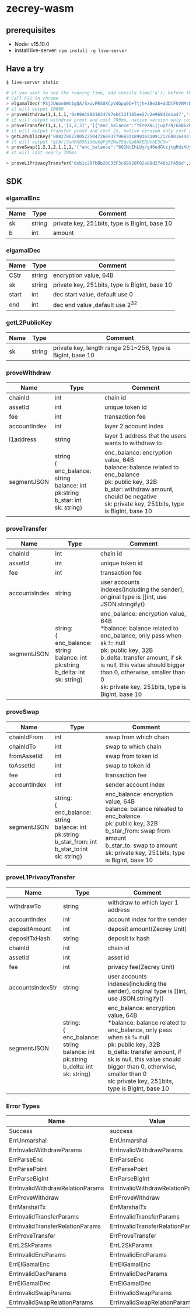 # zecrey-wasm
## prerequisites

- Node: v15.10.0
- install live-server: `npm install -g live-server`

## Have a try

```sh
$ live-server static

# if you want to see the running time, add console.time('a'); before the command and console.timeEnd('a'); after the command
# Call F12 in chrome
> elgamalDec('PSjJUWon0WV1gQA/SxovPRS0XCyVdGpq0O+Ttjh+ZBe38+GdDtFhVNMrDZQKtfaZ5e1oPkgO2LRoxTMGp1pPoQ==','959120971630916186538306178761323785168020249928470126158942387495545940088',0,20000)
# it will output 10000
> proveWithdraw(1,1,1,1,'0x99AC8881834797ebC32f185ee27c2e96842e1a47','{"enc_balance":"ehn2xKgpIHu5SMwlMxcuuvZSc0hcdTLz5JjFn/QMEq8opyxNzUPvAz64jPYn3WIhivJVuVs5l3oalK4yRYRvDA==", "pk":"Jt9amF32qNqu1AqkImUIiu+jqPVtlgzJSAMONS8LbRU=", "b_star":2,"balance":8,"sk":"291506282145866059790720920090307253831111469240911238719036914525276664321"}')
# it will output withdraw proof and cost 700ms, native version only cost 10ms
> proveTransfer(1,1,1,'[1,2,3]','[{"enc_balance":"YFreXNLjjupfrN/6nBExMjpj9Mj4tYIWP14QN5O86R6skYFlwtMgVpnfJwwgHgOxrxHiz2qLV3pXN8JVr7WEiQ==", "balance":8,"pk":"IeC1BydfXzJ7Ve+AbeahpOSyUX8oi3+VyR6zJT8fHw0=", "b_delta":-5,"sk":"499949885387816668586237702202862308748107211143318739581312585461274422492"},{"enc_balance":"oszpzl4/u0907OG3rnisQnnpJ3jBo/TTy7rS5Dc3lI7tK35ImqWlFErYeAmqZc3S2pnDei0uzMCyuXNeulcYlQ==", "pk":"SCmI6f5AwYXR6MkNH9xlzS9LRjmbYx2iMtqnS56jAC8=", "b_delta":1},{"enc_balance":"hjzILvNsNV5zBkEb+szn1N6O4SHlxKxl5VpA8nf0RyrRirf/lcTJrWFVYe5+7FjZnUakPtN0lLnQN0zJyi9oGA==", "pk":"6zOn8d30IZoV4Yc9m4j/BMq1qvQOuhIxICjVrq4t5gY=", "b_delta":3}]')
# it will output transfer proof and cost 2s, native version only cost 20ms
> getL2PublicKey('80827862280522504726693779669318903631091212680164437996679970328808864133111112')
# it will output "qCAriSoHPX89biS6uXqFgRZRw7EqvGp6hkEDUVhE3CU="
> proveSwap(1,2,1,2,1,1,1,'{"enc_balance":"8Q1NcIhLUy/g46edGtzjtgRdsKUyMsWFxA7j41le/Zf0ai14YrdtPkO87TbI/YYuZv5xoWyBvblpNSbL3XCgkw==","balance":8,"pk":"F6YftwB+pLeIhgl5Vm77JIUe2b+Cg+kZUiu0qBl7ooU=","b_star_from":1,"b_star_to":8,"sk":"1017724826210560602038762767050968580741611470742637863248271997587646338143","receiver_enc_balance":"P3XYxDwnPMUPjmoiddxFOuX8ZJQrdyb2toHwaLK1EZFY9s5mW1B3dtzZR/fY4iw2ZYy/YkjOgMF7rq2ZSQ4+lQ==","receiver_pk":"E7uhoHsRk0RH3T9+I0BEP4N3mmccQoTB5gjoI13goAI="}')
# it will cost nearly 700ms

> proveL1PrivacyTransfer('0xb1c297bBb2DC33F3c68920F02e88d2746b2F456d',3,10,'0x001',1,0,2,'[3,1,5]','[{"enc_balance":"e/Ic2q8QlxnJ626mTjKBfHgfUr39ekiSJa93F4OXnq6qmCA1gkLK/ZqUYLjB67dkl6XU3+tAvx0DgHnH0lIfrw==", "balance":100,"pk":"VKASf3Li/fLPdUlUYvOHJxVO4GBMEd8S7tVczCWNIwA=", "b_delta":-12,"sk":"307595295600029199081694065758883148461167161923180057764109328721502007902"},{"enc_balance":"Wo3uv2rpgHNMrhemH/MlM72i/qOQt92PaRdo2PARvylGK7yGvwpOgpkc+qcIK0QfIBIBeFeOUHak1QDOooNAlg==", "pk":"W+xuOsgTYAVn0xPGShbKM63qcGZPflB4EdgqO2bJ9Co=", "b_delta":10},{"enc_balance":"YwoTmOIccu8Ioug7tOu7xF+O9kUT6q5GC4Jt80XWf64CzaBIKm81EG+gU2tI2MTqdx3MNeulFrZfDPbt64pVKQ==", "pk":"uri0rrhcxsIcoEdVlIQzt06IhKwE61Q7q0gQEgr0mSg=", "b_delta":0}]')

```



## SDK

### elgamalEnc

| Name | Type   | Comment                                       |
| ---- | ------ | --------------------------------------------- |
| sk   | string | private key, 251bits, type is BigInt, base 10 |
| b    | int    | amount                                        |

### elgamalDec

| Name  | Type   | Comment                                       |
| ----- | ------ | --------------------------------------------- |
| CStr  | string | encryption value, 64B                         |
| sk    | string | private key, 251bits, type is BigInt, base 10 |
| start | int    | dec start value, default use 0                |
| end   | int    | dec end value ,default use $2^{32}$           |

### getL2PublicKey

| Name | Type   | Comment                                                    |
| ---- | ------ | ---------------------------------------------------------- |
| sk   | string | private key, length range 251~256, type is BigInt, base 10 |

### proveWithdraw

| Name         | Type                                                         | Comment                                                      |
| ------------ | ------------------------------------------------------------ | ------------------------------------------------------------ |
| chainId      | int                                                          | chain id                                                     |
| assetId      | int                                                          | unique token id                                              |
| fee          | int                                                          | transaction fee                                              |
| accountIndex | int                                                          | layer 2 account index                                        |
| l1address    | string                                                       | layer 1 address that the users wants to withdraw to          |
| segmentJSON  | string<br />{<br />enc_balance: string<br />balance: int<br />pk:string<br />b_star: int<br />sk: string} | enc_balance: encryption value, 64B<br />balance: balance related to enc_balance<br />pk: public key, 32B <br />b_star: withdraw amount, should be negative<br />sk: private key, 251bits, type is BigInt, base 10 |

### proveTransfer

| Name          | Type                                                         | Comment                                                      |
| ------------- | ------------------------------------------------------------ | ------------------------------------------------------------ |
| chainId       | int                                                          | chain id                                                     |
| assetId       | int                                                          | unique token id                                              |
| fee           | int                                                          | transaction fee                                              |
| accountsIndex | string                                                       | user accounts indexes(including the sender), original type is []int, use JSON.stringify() |
| segmentJSON   | string:<br />{<br />enc_balance: string<br />balance: int<br />pk:string<br />b_delta: int<br />sk: string} | enc_balance: encryption value, 64B<br />*balance: balance related to enc_balance, only pass when sk != null<br />pk: public key, 32B <br />b_delta: transfer amount, if sk is null, this value should bigger than 0, otherwise, smaller than 0<br />sk: private key, 251bits, type is BigInt, base 10 |

### proveSwap

| Name         | Type                                                         | Comment                                                      |
| ------------ | ------------------------------------------------------------ | ------------------------------------------------------------ |
| chainIdFrom  | int                                                          | swap from which chain                                        |
| chainIdTo    | int                                                          | swap to which chain                                          |
| fromAssetId  | int                                                          | swap from token id                                           |
| toAssetId    | int                                                          | swap to token id                                             |
| fee          | int                                                          | transaction fee                                              |
| accountIndex | int                                                          | sender account index                                         |
| segmentJSON  | string:<br />{<br />enc_balance: string<br />balance: int<br />pk:string<br />b_star_from: int<br />b_star_to:int<br />sk: string} | enc_balance: encryption value, 64B<br />balance: balance releated to enc_balance<br />pk: public key, 32B <br />b_star_from: swap from amount<br />b_star_to: swap to amount<br />sk: private key, 251bits, type is BigInt, base 10 |

### proveL1PrivacyTransfer

| Name             | Type                                                         | Comment                                                      |
| ---------------- | ------------------------------------------------------------ | ------------------------------------------------------------ |
| withdrawTo       | string                                                       | withdraw to which layer 1 address                            |
| accountIndex     | int                                                          | account index for the sender                                 |
| depositAmount    | int                                                          | deposit amount(Zecrey Unit)                                  |
| depositTxHash    | string                                                       | deposit tx hash                                              |
| chainId          | int                                                          | chain id                                                     |
| assetId          | int                                                          | asset id                                                     |
| fee              | int                                                          | privacy fee(Zecrey Unit)                                     |
| accountsIndexStr | string                                                       | user accounts indexes(including the sender), original type is []int, use JSON.stringify() |
| segmentJSON      | string:<br />{<br />enc_balance: string<br />balance: int<br />pk:string<br />b_delta: int<br />sk: string} | enc_balance: encryption value, 64B<br />*balance: balance related to enc_balance, only pass when sk != null<br />pk: public key, 32B <br />b_delta: transfer amount, if sk is null, this value should bigger than 0, otherwise, smaller than 0<br />sk: private key, 251bits, type is BigInt, base 10 |

### Error Types

| Name                             | Value                            |
| -------------------------------- | -------------------------------- |
| Success                          | success                          |
| ErrUnmarshal                     | ErrUnmarshal                     |
| ErrInvalidWithdrawParams         | ErrInvalidWithdrawParams         |
| ErrParseEnc                      | ErrParseEnc                      |
| ErrParsePoint                    | ErrParsePoint                    |
| ErrParseBigInt                   | ErrParseBigInt                   |
| ErrInvalidWithdrawRelationParams | ErrInvalidWithdrawRelationParams |
| ErrProveWithdraw                 | ErrProveWithdraw                 |
| ErrMarshalTx                     | ErrMarshalTx                     |
| ErrInvalidTransferParams         | ErrInvalidTransferParams         |
| ErrInvalidTransferRelationParams | ErrInvalidTransferRelationParams |
| ErrProveTransfer                 | ErrProveTransfer                 |
| ErrL2SkParams                    | ErrL2SkParams                    |
| ErrInvalidEncParams              | ErrInvalidEncParams              |
| ErrElGamalEnc                    | ErrElGamalEnc                    |
| ErrInvalidDecParams              | ErrInvalidDecParams              |
| ErrElGamalDec                    | ErrElGamalDec                    |
| ErrInvalidSwapParams             | ErrInvalidSwapParams             |
| ErrInvalidSwapRelationParams     | ErrInvalidSwapRelationParams     |